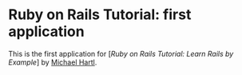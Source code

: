 # Ruby on Rails Tutorial: first application 

This is the first application for [*Ruby on Rails Tutorial: Learn Rails by Example*] by [Michael Hartl](http://michaelhartl.com/).
